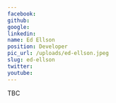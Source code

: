 ```yaml
---
facebook: 
github: 
google: 
linkedin: 
name: Ed Ellson
position: Developer
pic_url: /uploads/ed-ellson.jpeg
slug: ed-ellson
twitter: 
youtube: 
---
```

<p>TBC</p>
